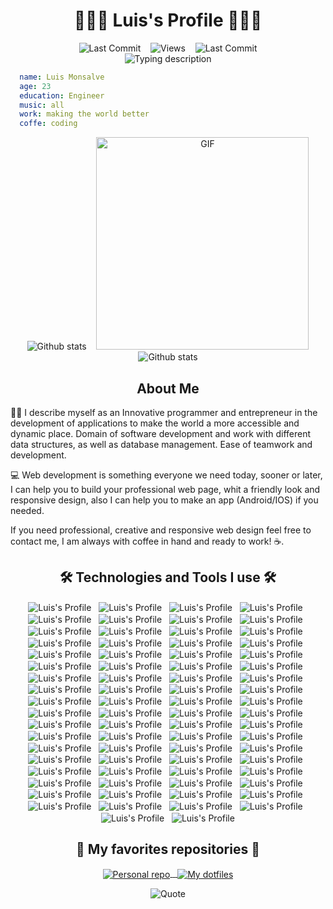 
<h1 align="center">👨🏻‍💻 Luis's Profile 👨🏻‍💻</h1>

<div align="center">
  <img alt="Last Commit" src="https://img.shields.io/badge/GitHub-181717.svg?style=for-the-badge&logo=GitHub&logoColor=white" />
  &nbsp;&nbsp;
  <img alt="Views" src="https://komarev.com/ghpvc/?username=LuisSkyDev&style=for-the-badge" />
  &nbsp;&nbsp;
  <img alt="Last Commit" src="https://img.shields.io/github/last-commit/LuisSkyDev/LuisSkyDev?color=212121&logo=&logoColor=131821&style=for-the-badge" />
</div>

<div align="center">
  <img alt="Typing description" src="https://readme-typing-svg.demolab.com/?center=true&vCenter=true&lines=I'm+a+Full+stack+developer.;I'm+a+DevOps+developer.;I'm+a+UI+%2F+UX+Designer.;I'm+a+Entrepreneur." />
</div>

```yaml
  name: Luis Monsalve
  age: 23
  education: Engineer
  music: all
  work: making the world better
  coffe: coding
```

<div align="center">
  <img alt="Github stats" src="http://github-profile-summary-cards.vercel.app/api/cards/profile-details?username=LuisSkyDev&theme=github_dark" />
  &nbsp;&nbsp;
  <img alt="GIF" src="https://raw.githubusercontent.com/LuisSkyDev/LuisSkyDev/main/assets/gif/code_gif.gif" width="340px"/>
</div>

<div align="center">
  <img align="center" alt="Github stats" src="http://github-profile-summary-cards.vercel.app/api/cards/stats?username=LuisSkyDev&theme=github_dark" />
</div>

<div align="center">

</div>

<h2 align="center">About Me</h2>

👨‍💻 I describe myself as an Innovative programmer and entrepreneur in the development of applications to make the world a more accessible and dynamic place. Domain of software development and work with different data structures, as well as database management. Ease of teamwork and development.

💻 Web development is something everyone we need today, sooner or later, I can help you to build your professional web page, whit a friendly look and responsive design, also I can help you to make an app (Android/IOS) if you needed.

If you need professional, creative and responsive web design feel free to contact me, I am always with coffee in hand and ready to work! ☕.

<h2 align="center">🛠️ Technologies and Tools I use 🛠️</h2>

<p align="center">
  <img align="center" src="https://raw.githubusercontent.com/LuisSkyDev/LuisSkyDev/master/assets/icons/git.svg" alt="Luis's Profile" />
  <span>&nbsp;</span>
  <img align="center" src="https://raw.githubusercontent.com/LuisSkyDev/LuisSkyDev/master/assets/icons/github.svg" alt="Luis's Profile" />
  <span>&nbsp;</span>
  <img align="center" src="https://raw.githubusercontent.com/LuisSkyDev/LuisSkyDev/master/assets/icons/gitlab.svg" alt="Luis's Profile" />
  <span>&nbsp;</span>
  <img align="center" src="https://raw.githubusercontent.com/LuisSkyDev/LuisSkyDev/master/assets/icons/vscode.svg" alt="Luis's Profile" />
  <span>&nbsp;</span>
  <img align="center" src="https://raw.githubusercontent.com/LuisSkyDev/LuisSkyDev/master/assets/icons/visual_studio.svg" alt="Luis's Profile" />
  <span>&nbsp;</span>
  <img align="center" src="https://raw.githubusercontent.com/LuisSkyDev/LuisSkyDev/master/assets/icons/notion.svg" alt="Luis's Profile" />
  <span>&nbsp;</span>
  <img align="center" src="https://raw.githubusercontent.com/LuisSkyDev/LuisSkyDev/master/assets/icons/lighthouse.svg" alt="Luis's Profile" />
  <span>&nbsp;</span>
  <img align="center" src="https://raw.githubusercontent.com/LuisSkyDev/LuisSkyDev/master/assets/icons/postman.svg" alt="Luis's Profile" />
  <span>&nbsp;</span>
  <img align="center" src="https://raw.githubusercontent.com/LuisSkyDev/LuisSkyDev/master/assets/icons/altair.svg" alt="Luis's Profile" />
  <span>&nbsp;</span>
  <img align="center" src="https://raw.githubusercontent.com/LuisSkyDev/LuisSkyDev/master/assets/icons/figma.svg" alt="Luis's Profile" />
  <span>&nbsp;</span>
  <img align="center" src="https://raw.githubusercontent.com/LuisSkyDev/LuisSkyDev/master/assets/icons/photoshop.svg" alt="Luis's Profile" />
  <span>&nbsp;</span>
  <img align="center" src="https://raw.githubusercontent.com/LuisSkyDev/LuisSkyDev/master/assets/icons/typescript.svg" alt="Luis's Profile" />
  <span>&nbsp;</span>
  <img align="center" src="https://raw.githubusercontent.com/LuisSkyDev/LuisSkyDev/master/assets/icons/javascript.svg" alt="Luis's Profile" />
  <span>&nbsp;</span>
  <img align="center" src="https://raw.githubusercontent.com/LuisSkyDev/LuisSkyDev/master/assets/icons/dart.svg" alt="Luis's Profile" />
  <span>&nbsp;</span>
  <img align="center" src="https://raw.githubusercontent.com/LuisSkyDev/LuisSkyDev/master/assets/icons/c++.svg" alt="Luis's Profile" />
  <span>&nbsp;</span>
  <img align="center" src="https://raw.githubusercontent.com/LuisSkyDev/LuisSkyDev/master/assets/icons/csharp.svg" alt="Luis's Profile" />
  <span>&nbsp;</span>
  <img align="center" src="https://raw.githubusercontent.com/LuisSkyDev/LuisSkyDev/master/assets/icons/latex.svg" alt="Luis's Profile" />
  <span>&nbsp;</span>
  <img align="center" src="https://raw.githubusercontent.com/LuisSkyDev/LuisSkyDev/master/assets/icons/html.svg" alt="Luis's Profile" />
  <span>&nbsp;</span>
  <img align="center" src="https://raw.githubusercontent.com/LuisSkyDev/LuisSkyDev/master/assets/icons/css.svg" alt="Luis's Profile" />
  <span>&nbsp;</span>
  <img align="center" src="https://raw.githubusercontent.com/LuisSkyDev/LuisSkyDev/master/assets/icons/sass.svg" alt="Luis's Profile" />
  <span>&nbsp;</span>
  <img align="center" src="https://raw.githubusercontent.com/LuisSkyDev/LuisSkyDev/master/assets/icons/styled_components.svg" alt="Luis's Profile" />
  <span>&nbsp;</span>
  <img align="center" src="https://raw.githubusercontent.com/LuisSkyDev/LuisSkyDev/master/assets/icons/autoprefixer.svg" alt="Luis's Profile" />
  <span>&nbsp;</span>
  <img align="center" src="https://raw.githubusercontent.com/LuisSkyDev/LuisSkyDev/master/assets/icons/cssnano.svg" alt="Luis's Profile" />
  <span>&nbsp;</span>
  <img align="center" src="https://raw.githubusercontent.com/LuisSkyDev/LuisSkyDev/master/assets/icons/normalize.svg" alt="Luis's Profile" />
  <span>&nbsp;</span>
  <img align="center" src="https://raw.githubusercontent.com/LuisSkyDev/LuisSkyDev/master/assets/icons/pug.svg" alt="Luis's Profile" />
  <span>&nbsp;</span>
  <img align="center" src="https://raw.githubusercontent.com/LuisSkyDev/LuisSkyDev/master/assets/icons/ejs.svg" alt="Luis's Profile" />
  <span>&nbsp;</span>
  <img align="center" src="https://raw.githubusercontent.com/LuisSkyDev/LuisSkyDev/master/assets/icons/svgo.svg" alt="Luis's Profile" />
  <span>&nbsp;</span>
  <img align="center" src="https://raw.githubusercontent.com/LuisSkyDev/LuisSkyDev/master/assets/icons/pwa.svg" alt="Luis's Profile" />
  <span>&nbsp;</span>
  <img align="center" src="https://raw.githubusercontent.com/LuisSkyDev/LuisSkyDev/master/assets/icons/npm.svg" alt="Luis's Profile" />
  <span>&nbsp;</span>
  <img align="center" src="https://raw.githubusercontent.com/LuisSkyDev/LuisSkyDev/master/assets/icons/yarn.svg" alt="Luis's Profile" />
  <span>&nbsp;</span>
  <img align="center" src="https://raw.githubusercontent.com/LuisSkyDev/LuisSkyDev/master/assets/icons/pnpm.svg" alt="Luis's Profile" />
  <span>&nbsp;</span>
  <img align="center" src="https://raw.githubusercontent.com/LuisSkyDev/LuisSkyDev/master/assets/icons/eslint.svg" alt="Luis's Profile" />
  <span>&nbsp;</span>
  <img align="center" src="https://raw.githubusercontent.com/LuisSkyDev/LuisSkyDev/master/assets/icons/stylelint.svg" alt="Luis's Profile" />
  <span>&nbsp;</span>
  <img align="center" src="https://raw.githubusercontent.com/LuisSkyDev/LuisSkyDev/master/assets/icons/prettier.svg" alt="Luis's Profile" />
  <span>&nbsp;</span>
  <img align="center" src="https://raw.githubusercontent.com/LuisSkyDev/LuisSkyDev/master/assets/icons/editorconfig.svg" alt="Luis's Profile" />
  <span>&nbsp;</span>
  <img align="center" src="https://raw.githubusercontent.com/LuisSkyDev/LuisSkyDev/master/assets/icons/husky.svg" alt="Luis's Profile" />
  <span>&nbsp;</span>
  <img align="center" src="https://raw.githubusercontent.com/LuisSkyDev/LuisSkyDev/master/assets/icons/markdown.svg" alt="Luis's Profile" />
  <span>&nbsp;</span>
  <img align="center" src="https://raw.githubusercontent.com/LuisSkyDev/LuisSkyDev/master/assets/icons/vite.svg" alt="Luis's Profile" />
  <span>&nbsp;</span>
  <img align="center" src="https://raw.githubusercontent.com/LuisSkyDev/LuisSkyDev/master/assets/icons/webpack.svg" alt="Luis's Profile" />
  <span>&nbsp;</span>
  <img align="center" src="https://raw.githubusercontent.com/LuisSkyDev/LuisSkyDev/master/assets/icons/babel.svg" alt="Luis's Profile" />
  <span>&nbsp;</span>
  <img align="center" src="https://raw.githubusercontent.com/LuisSkyDev/LuisSkyDev/master/assets/icons/node.svg" alt="Luis's Profile" />
  <span>&nbsp;</span>
  <img align="center" src="https://raw.githubusercontent.com/LuisSkyDev/LuisSkyDev/master/assets/icons/nodemon.svg" alt="Luis's Profile" />
  <span>&nbsp;</span>
  <img align="center" src="https://raw.githubusercontent.com/LuisSkyDev/LuisSkyDev/master/assets/icons/react.svg" alt="Luis's Profile" />
  <span>&nbsp;</span>
  <img align="center" src="https://raw.githubusercontent.com/LuisSkyDev/LuisSkyDev/master/assets/icons/solid.svg" alt="Luis's Profile" />
  <span>&nbsp;</span>
  <img align="center" src="https://raw.githubusercontent.com/LuisSkyDev/LuisSkyDev/master/assets/icons/next.svg" alt="Luis's Profile" />
  <span>&nbsp;</span>
  <img align="center" src="https://raw.githubusercontent.com/LuisSkyDev/LuisSkyDev/master/assets/icons/nest.svg" alt="Luis's Profile" />
  <span>&nbsp;</span>
  <img align="center" src="https://raw.githubusercontent.com/LuisSkyDev/LuisSkyDev/master/assets/icons/express.svg" alt="Luis's Profile" />
  <span>&nbsp;</span>
  <img align="center" src="https://raw.githubusercontent.com/LuisSkyDev/LuisSkyDev/master/assets/icons/fastify.svg" alt="Luis's Profile" />
  <span>&nbsp;</span>
  <img align="center" src="https://raw.githubusercontent.com/LuisSkyDev/LuisSkyDev/master/assets/icons/react_native.svg" alt="Luis's Profile" />
  <span>&nbsp;</span>
  <img align="center" src="https://raw.githubusercontent.com/LuisSkyDev/LuisSkyDev/master/assets/icons/expo.svg" alt="Luis's Profile" />
  <span>&nbsp;</span>
  <img align="center" src="https://raw.githubusercontent.com/LuisSkyDev/LuisSkyDev/master/assets/icons/flutter.svg" alt="Luis's Profile" />
  <span>&nbsp;</span>
  <img align="center" src="https://raw.githubusercontent.com/LuisSkyDev/LuisSkyDev/master/assets/icons/windows.svg" alt="Luis's Profile" />
  <span>&nbsp;</span>
  <img align="center" src="https://raw.githubusercontent.com/LuisSkyDev/LuisSkyDev/master/assets/icons/mac.svg" alt="Luis's Profile" />
  <span>&nbsp;</span>
  <img align="center" src="https://raw.githubusercontent.com/LuisSkyDev/LuisSkyDev/master/assets/icons/linux.svg" alt="Luis's Profile" />
  <span>&nbsp;</span>
  <img align="center" src="https://raw.githubusercontent.com/LuisSkyDev/LuisSkyDev/master/assets/icons/android.svg" alt="Luis's Profile" />
  <span>&nbsp;</span>
  <img align="center" src="https://raw.githubusercontent.com/LuisSkyDev/LuisSkyDev/master/assets/icons/windows_terminal.svg" alt="Luis's Profile" />
  <span>&nbsp;</span>
  <img align="center" src="https://raw.githubusercontent.com/LuisSkyDev/LuisSkyDev/master/assets/icons/redux.svg" alt="Luis's Profile" />
  <span>&nbsp;</span>
  <img align="center" src="https://raw.githubusercontent.com/LuisSkyDev/LuisSkyDev/master/assets/icons/apollo.svg" alt="Luis's Profile" />
    <span>&nbsp;</span>
  <img align="center" src="https://raw.githubusercontent.com/LuisSkyDev/LuisSkyDev/master/assets/icons/graphql.svg" alt="Luis's Profile" />
    <span>&nbsp;</span>
  <img align="center" src="https://raw.githubusercontent.com/LuisSkyDev/LuisSkyDev/master/assets/icons/apollo.svg" alt="Luis's Profile" />
    <span>&nbsp;</span>
  <img align="center" src="https://raw.githubusercontent.com/LuisSkyDev/LuisSkyDev/master/assets/icons/mercurius.svg" alt="Luis's Profile" />
    <span>&nbsp;</span>
  <img align="center" src="https://raw.githubusercontent.com/LuisSkyDev/LuisSkyDev/master/assets/icons/postgresql.svg" alt="Luis's Profile" />
      <span>&nbsp;</span>
  <img align="center" src="https://raw.githubusercontent.com/LuisSkyDev/LuisSkyDev/master/assets/icons/mysql.svg" alt="Luis's Profile" />
      <span>&nbsp;</span>
  <img align="center" src="https://raw.githubusercontent.com/LuisSkyDev/LuisSkyDev/master/assets/icons/sqlite.svg" alt="Luis's Profile" />
      <span>&nbsp;</span>
  <img align="center" src="https://raw.githubusercontent.com/LuisSkyDev/LuisSkyDev/master/assets/icons/postgresql.svg" alt="Luis's Profile" />
      <span>&nbsp;</span>
  <img align="center" src="https://raw.githubusercontent.com/LuisSkyDev/LuisSkyDev/master/assets/icons/mongo.svg" alt="Luis's Profile" />
      <span>&nbsp;</span>
  <img align="center" src="https://raw.githubusercontent.com/LuisSkyDev/LuisSkyDev/master/assets/icons/prisma.svg" alt="Luis's Profile" />
      <span>&nbsp;</span>
  <img align="center" src="https://raw.githubusercontent.com/LuisSkyDev/LuisSkyDev/master/assets/icons/typeorm.svg" alt="Luis's Profile" />
      <span>&nbsp;</span>
  <img align="center" src="https://raw.githubusercontent.com/LuisSkyDev/LuisSkyDev/master/assets/icons/jwt.svg" alt="Luis's Profile" />
      <span>&nbsp;</span>
  <img align="center" src="https://raw.githubusercontent.com/LuisSkyDev/LuisSkyDev/master/assets/icons/passport.svg" alt="Luis's Profile" />
      <span>&nbsp;</span>
  <img align="center" src="https://raw.githubusercontent.com/LuisSkyDev/LuisSkyDev/master/assets/icons/google_cloud.svg" alt="Luis's Profile" />
      <span>&nbsp;</span>
  <img align="center" src="https://raw.githubusercontent.com/LuisSkyDev/LuisSkyDev/master/assets/icons/aws.svg" alt="Luis's Profile" />
      <span>&nbsp;</span>
  <img align="center" src="https://raw.githubusercontent.com/LuisSkyDev/LuisSkyDev/master/assets/icons/amplify.svg" alt="Luis's Profile" />
      <span>&nbsp;</span>
  <img align="center" src="https://raw.githubusercontent.com/LuisSkyDev/LuisSkyDev/master/assets/icons/s3.svg" alt="Luis's Profile" />
</p>

<h2 align="center">📘 My favorites repositories 📘</h2>

<p align="center">
  <a href="https://github.com/LuisSkyDev">
    <img align="center" src="https://github-readme-stats.vercel.app/api/pin/?username=LuisSkyDev&repo=LuisSkyDev&theme=github_dark" alt="Personal repo" />
    <span>&nbsp;</span>
    <img align="center" src="https://github-readme-stats.vercel.app/api/pin/?username=LuisSkyDev&repo=.dotfiles&theme=github_dark" alt="My dotfiles" />
  </a>
</p>

<div align="center">
  <img align="center" src="https://quotes-github-readme.vercel.app/api?type=horizontal&theme=nord" alt="Quote" />
</div>
